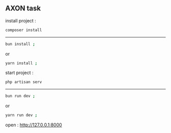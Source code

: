 
## AXON task

install project : 
``` bash
composer install
```
----
``` bash
bun install ;
```
or
``` bash
yarn install ;
```

start project : 
``` bash
php artisan serv
```

----
``` bash
bun run dev ;
```
or
``` bash
yarn run dev ;
```
open : http://127.0.0.1:8000